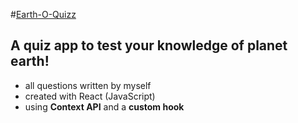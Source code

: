 #[Earth-O-Quizz](https://marxtin.github.io/earth-o-quizz)

## A quiz app to test your knowledge of planet earth! 

- all questions written by myself
- created with React (JavaScript)
- using **Context API** and a **custom hook**
